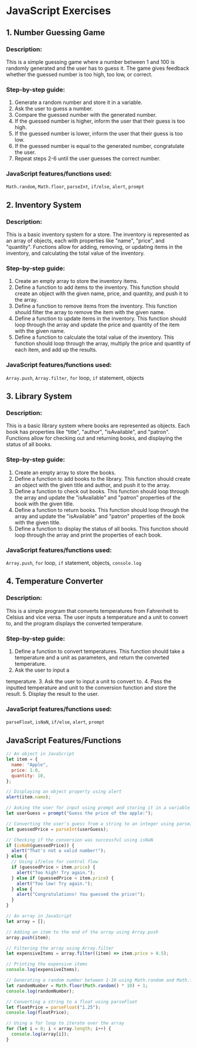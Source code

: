 # JavaScript Exercises

## 1. Number Guessing Game

### Description:

This is a simple guessing game where a number between 1 and 100 is randomly
generated and the user has to guess it. The game gives feedback whether the
guessed number is too high, too low, or correct.

### Step-by-step guide:

1. Generate a random number and store it in a variable.
2. Ask the user to guess a number.
3. Compare the guessed number with the generated number.
4. If the guessed number is higher, inform the user that their guess is too
   high.
5. If the guessed number is lower, inform the user that their guess is too low.
6. If the guessed number is equal to the generated number, congratulate the
   user.
7. Repeat steps 2-6 until the user guesses the correct number.

### JavaScript features/functions used:

`Math.random`, `Math.floor`, `parseInt`, `if/else`, `alert`, `prompt`

## 2. Inventory System

### Description:

This is a basic inventory system for a store. The inventory is represented as an
array of objects, each with properties like "name", "price", and "quantity".
Functions allow for adding, removing, or updating items in the inventory, and
calculating the total value of the inventory.

### Step-by-step guide:

1. Create an empty array to store the inventory items.
2. Define a function to add items to the inventory. This function should create
   an object with the given name, price, and quantity, and push it to the array.
3. Define a function to remove items from the inventory. This function should
   filter the array to remove the item with the given name.
4. Define a function to update items in the inventory. This function should loop
   through the array and update the price and quantity of the item with the
   given name.
5. Define a function to calculate the total value of the inventory. This
   function should loop through the array, multiply the price and quantity of
   each item, and add up the results.

### JavaScript features/functions used:

`Array.push`, `Array.filter`, `for` loop, `if` statement, objects

## 3. Library System

### Description:

This is a basic library system where books are represented as objects. Each book
has properties like "title", "author", "isAvailable", and "patron". Functions
allow for checking out and returning books, and displaying the status of all
books.

### Step-by-step guide:

1. Create an empty array to store the books.
2. Define a function to add books to the library. This function should create an
   object with the given title and author, and push it to the array.
3. Define a function to check out books. This function should loop through the
   array and update the "isAvailable" and "patron" properties of the book with
   the given title.
4. Define a function to return books. This function should loop through the
   array and update the "isAvailable" and "patron" properties of the book with
   the given title.
5. Define a function to display the status of all books. This function should
   loop through the array and print the properties of each book.

### JavaScript features/functions used:

`Array.push`, `for` loop, `if` statement, objects, `console.log`

## 4. Temperature Converter

### Description:

This is a simple program that converts temperatures from Fahrenheit to Celsius
and vice versa. The user inputs a temperature and a unit to convert to, and the
program displays the converted temperature.

### Step-by-step guide:

1. Define a function to convert temperatures. This function should take a
   temperature and a unit as parameters, and return the converted temperature.
2. Ask the user to input a

temperature. 3. Ask the user to input a unit to convert to. 4. Pass the inputted
temperature and unit to the conversion function and store the result. 5. Display
the result to the user.

### JavaScript features/functions used:

`parseFloat`, `isNaN`, `if/else`, `alert`, `prompt`

## JavaScript Features/Functions

```javascript
// An object in JavaScript
let item = {
  name: "Apple",
  price: 1.0,
  quantity: 10,
};

// Displaying an object property using alert
alert(item.name);

// Asking the user for input using prompt and storing it in a variable
let userGuess = prompt("Guess the price of the apple:");

// Converting the user's guess from a string to an integer using parseInt
let guessedPrice = parseInt(userGuess);

// Checking if the conversion was successful using isNaN
if (isNaN(guessedPrice)) {
  alert("That's not a valid number!");
} else {
  // Using if/else for control flow
  if (guessedPrice > item.price) {
    alert("Too high! Try again.");
  } else if (guessedPrice < item.price) {
    alert("Too low! Try again.");
  } else {
    alert("Congratulations! You guessed the price!");
  }
}

// An array in JavaScript
let array = [];

// Adding an item to the end of the array using Array.push
array.push(item);

// Filtering the array using Array.filter
let expensiveItems = array.filter((item) => item.price > 0.5);

// Printing the expensive items
console.log(expensiveItems);

// Generating a random number between 1-10 using Math.random and Math.floor
let randomNumber = Math.floor(Math.random() * 10) + 1;
console.log(randomNumber);

// Converting a string to a float using parseFloat
let floatPrice = parseFloat("1.25");
console.log(floatPrice);

// Using a for loop to iterate over the array
for (let i = 0; i < array.length; i++) {
  console.log(array[i]);
}
```
